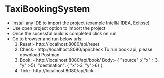 # TaxiBookingSystem
- Install any IDE to import the project (example IntelliJ IDEA, Eclipse)
- Use open project option to import the project
- Once the sucessful build is completed click on run 
- Go to browser and run below urls:
	1) Reset:- http://localhost:8080/api/reset
	2) Check:- http://localhost:8080/api/check
	To run book api, please download Postman
	3) Book: - http://localhost:8080/api/book/
	Body:- { "source" :{ "x" :-3, "y" :-5}, "destination": { "x":-3, "y":-6} }
	4) Tick:- http://localhost:8080/api/tick
